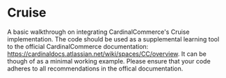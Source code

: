 # Cruise
A basic walkthrough on integrating CardinalCommerce's Cruise implementation. The code should be used as a supplemental learning tool to the official CardinalCommerce documentation: https://cardinaldocs.atlassian.net/wiki/spaces/CC/overview. It can be though of as a minimal working example. Please ensure that your code adheres to all recommendations in the offical documentation.
